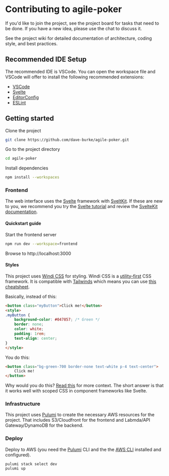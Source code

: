 # Contributing to agile-poker

If you'd like to join the project, see the project board for tasks that need to
be done. If you have a new idea, please use the chat to discuss it.

See the project wiki for detailed documentation of architecture, coding style, and best
practices.

## Recommended IDE Setup

The recommended IDE is VSCode. You can open the workspace file and VSCode will
offer to install the following recommended extensions:

- [VSCode](https://code.visualstudio.com/)
- [Svelte](https://marketplace.visualstudio.com/items?itemName=svelte.svelte-vscode)
- [EditorConfig](https://marketplace.visualstudio.com/items?itemName=editorconfig.editorconfig)
- [ESLint](https://marketplace.visualstudio.com/items?itemName=dbaeumer.vscode-eslint)

## Getting started

Clone the project

```bash
git clone https://github.com/dave-burke/agile-poker.git
```

Go to the project directory

```bash
cd agile-poker
```

Install dependencies

```bash
npm install --workspaces
```

### Frontend

The web interface uses the [Svelte](https://svelte.dev/) framework with
[SveltKit](https://kit.svelte.dev/). If these are new to you, we recommend you
try the [Svelte tutorial](https://svelte.dev/tutorial/basics) and review the
[SvelteKit documentation](https://kit.svelte.dev/docs/introduction).

#### Quickstart guide

Start the frontend server

```bash
npm run dev --workspace=frontend
```

Browse to http://localhost:3000

#### Styles

This project uses [Windi CSS](https://windicss.org/) for styling. Windi CSS is
a [utility-first](https://utilitycss.com/) CSS framework. It is compatible with
[Tailwinds](https://tailwindcss.com/) which means you can use [this
cheatsheet](https://tailwindcomponents.com/cheatsheet/).

Basically, instead of this:

```html
<button class="myButton">Click me!</button>
<style>
.myButton {
	background-color: #047857; /* Green */
	border: none;
	color: white;
	padding: 1rem;
	text-align: center;
}
</style>
```

You do this:

```html
<button class="bg-green-700 border-none text-white p-4 text-center">
	Click me!
</button>
```

Why would you do this? [Read
this](https://adamwathan.me/css-utility-classes-and-separation-of-concerns/)
for more context. The short answer is that it works well with scoped CSS in
component frameworks like Svelte.

### Infrastructure

This project uses [Pulumi]() to create the necessary AWS resources for the
project. That includes S3/Cloudfront for the frontend and Labmda/API
Gateway/DynamoDB for the backend.

### Deploy

Deploy to AWS (you need the [Pulumi](https://www.pulumi.com/) CLI and the the
[AWS CLI](https://aws.amazon.com/cli/) installed and configured).

```
pulumi stack select dev
pulumi up
```

